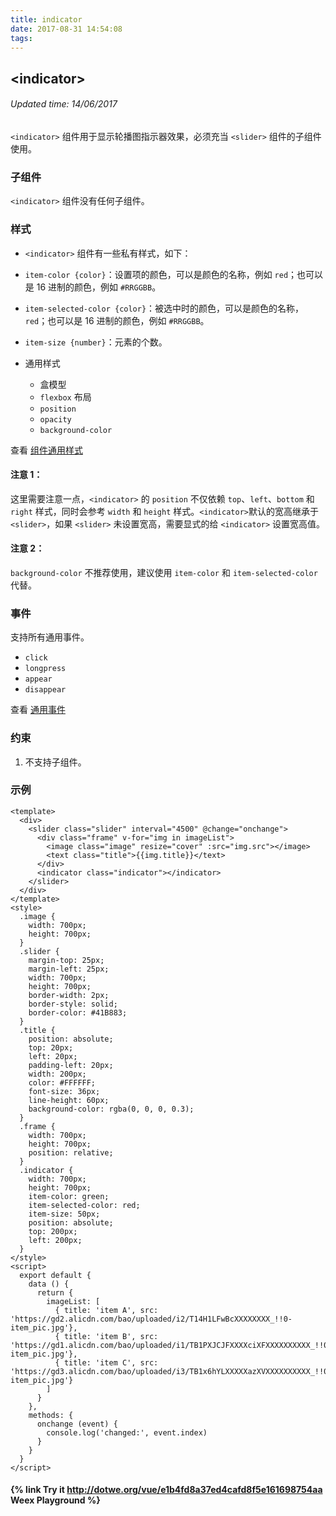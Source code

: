 ```yaml
---
title: indicator
date: 2017-08-31 14:54:08
tags:
---
```


## &lt;indicator&gt;
###### Updated time: 14/06/2017
`<indicator>` 组件用于显示轮播图指示器效果，必须充当 `<slider>` 组件的子组件使用。

### 子组件
`<indicator>` 组件没有任何子组件。

### 样式
* `<indicator>` 组件有一些私有样式，如下：

* `item-color {color}`：设置项的颜色，可以是颜色的名称，例如 `red`；也可以是 16 进制的颜色，例如 `#RRGGBB`。

* `item-selected-color {color}`：被选中时的颜色，可以是颜色的名称，`red`；也可以是 16 进制的颜色，例如 `#RRGGBB`。

* `item-size {number}`：元素的个数。

* 通用样式

  * 盒模型
  * `flexbox` 布局
  * `position`
  * `opacity`
  * `background-color`

查看 [组件通用样式](http://weex.apache.org/cn/references/common-style.html)

#### 注意 1：

这里需要注意一点，`<indicator>` 的 `position` 不仅依赖 `top`、`left`、`bottom` 和 `right` 样式，同时会参考 `width` 和 `height` 样式。`<indicator>`默认的宽高继承于 `<slider>`，如果 `<slider>` 未设置宽高，需要显式的给 `<indicator>` 设置宽高值。

#### 注意 2：

`background-color` 不推荐使用，建议使用 `item-color` 和 `item-selected-color` 代替。

### 事件
支持所有通用事件。

* `click`
* `longpress`
* `appear`
* `disappear`

查看 [通用事件](http://weex.apache.org/cn/references/common-event.html)

### 约束
1. 不支持子组件。

### 示例
```
<template>
  <div>
    <slider class="slider" interval="4500" @change="onchange">
      <div class="frame" v-for="img in imageList">
        <image class="image" resize="cover" :src="img.src"></image>
        <text class="title">{{img.title}}</text>
      </div>
      <indicator class="indicator"></indicator>
    </slider>
  </div>
</template>
<style>
  .image {
    width: 700px;
    height: 700px;
  }
  .slider {
    margin-top: 25px;
    margin-left: 25px;
    width: 700px;
    height: 700px;
    border-width: 2px;
    border-style: solid;
    border-color: #41B883;
  }
  .title {
    position: absolute;
    top: 20px;
    left: 20px;
    padding-left: 20px;
    width: 200px;
    color: #FFFFFF;
    font-size: 36px;
    line-height: 60px;
    background-color: rgba(0, 0, 0, 0.3);
  }
  .frame {
    width: 700px;
    height: 700px;
    position: relative;
  }
  .indicator {
    width: 700px;
    height: 700px;
    item-color: green;
    item-selected-color: red;
    item-size: 50px;
    position: absolute;
    top: 200px;
    left: 200px;
  }
</style>
<script>
  export default {
    data () {
      return {
        imageList: [
          { title: 'item A', src: 'https://gd2.alicdn.com/bao/uploaded/i2/T14H1LFwBcXXXXXXXX_!!0-item_pic.jpg'},
          { title: 'item B', src: 'https://gd1.alicdn.com/bao/uploaded/i1/TB1PXJCJFXXXXciXFXXXXXXXXXX_!!0-item_pic.jpg'},
          { title: 'item C', src: 'https://gd3.alicdn.com/bao/uploaded/i3/TB1x6hYLXXXXXazXVXXXXXXXXXX_!!0-item_pic.jpg'}
        ]
      }
    },
    methods: {
      onchange (event) {
        console.log('changed:', event.index)
      }
    }
  }
</script>
```
#### {% link Try it http://dotwe.org/vue/e1b4fd8a37ed4cafd8f5e161698754aa Weex Playground %}